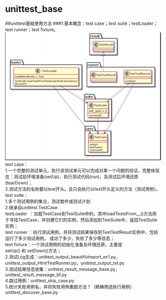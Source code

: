 # unittest_base
##unittest基础使用方法
###1.基本概念：test case；test suite；testLoader；test runner；test fixture。   
![概念图](images/unittest.JPG)    
test case：     
1.一个完整的测试单元，执行该测试单元可以完成对某一个问题的验证，完整体现在：测试前环境准备(setUp)，执行测试代码(run)，及测试后环境还原(tearDown)；     
2.测试方法的名称要以test开头。且只会执行以test开头定义的方法（测试用例）。     
test suite：    
1.多个测试用例的集合，测试套件或测试计划       
2.继承自unittest.TestCase      
testLoader  ：加载TestCase到TestSuite中的，其中loadTestsFrom__()方法用于寻找TestCase，并创建它们的实例，然后添加到TestSuite中，返回TestSuite实例；    
test runner ：执行测试用例，并将测试结果保存到TextTestResult实例中，包括运行了多少测试用例， 成功了多少，失败了多少等信息；    
test fixture：一个测试用例的初始化准备及环境还原，主要是setUp() 和 setDown()方法；    
2.测试Log生成：unittest_output_beautifulreport_ex1.py，unittest_output_HtmlTestRunner.py，unittest_output_txt.py    
3.测试结果信息收集：unittest_result_message_base.py，unittest_result_message_bf.py    
4.跳过用例：unittest_skip_case.py  
5.统计失败用例名，并将失败用例重跑方法？（精确筛选执行用例）  unittest_discover_base.py  
